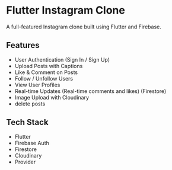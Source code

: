 # Flutter Instagram Clone

A full-featured Instagram clone built using Flutter and Firebase.

## Features
- User Authentication (Sign In / Sign Up)
- Upload Posts with Captions
- Like & Comment on Posts
- Follow / Unfollow Users
- View User Profiles
- Real-time Updates (Real-time comments and likes) (Firestore)
- Image Upload with Cloudinary
- delete posts 

## Tech Stack
- Flutter
- Firebase Auth
- Firestore
- Cloudinary
- Provider

